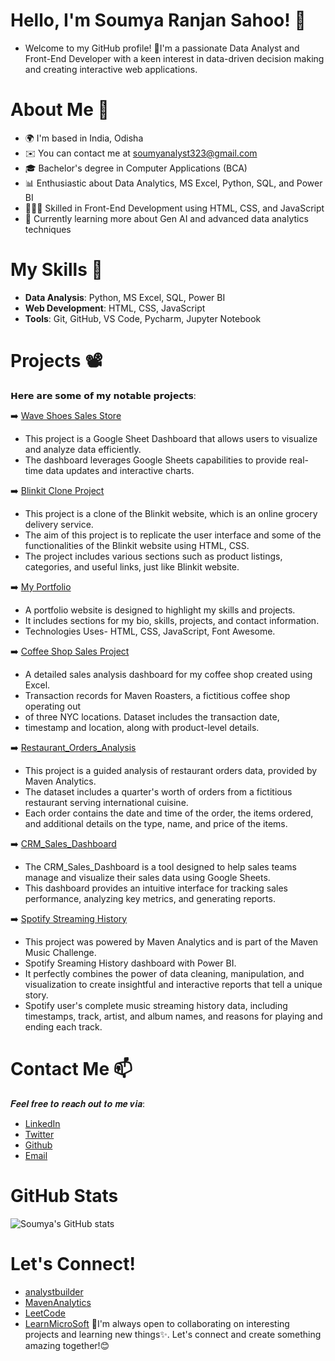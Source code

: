 # Hello, I'm Soumya Ranjan Sahoo! 👋

- Welcome to my GitHub profile! 👀I'm a passionate Data Analyst and Front-End Developer with a keen interest in data-driven decision making and creating interactive web applications.

# About Me 📒
- 🌍  I'm based in India, Odisha
- ✉️  You can contact me at soumyanalyst323@gmail.com
- 🎓 Bachelor's degree in Computer Applications (BCA)
- 📊 Enthusiastic about Data Analytics, MS Excel, Python, SQL, and Power BI
- 👨🏻‍💻 Skilled in Front-End Development using HTML, CSS, and JavaScript
- 🌱 Currently learning more about Gen AI and advanced data analytics techniques
  

# My Skills 🧠

- **Data Analysis**: Python, MS Excel, SQL, Power BI
- **Web Development**: HTML, CSS, JavaScript
- **Tools**: Git, GitHub, VS Code, Pycharm, Jupyter Notebook

# Projects 📽

𝗛𝗲𝗿𝗲 𝗮𝗿𝗲 𝘀𝗼𝗺𝗲 𝗼𝗳 𝗺𝘆 𝗻𝗼𝘁𝗮𝗯𝗹𝗲 𝗽𝗿𝗼𝗷𝗲𝗰𝘁𝘀:

➡️ [Wave Shoes Sales Store](https://github.com/Ranjan234/Google_Sheet_Dashboard/blob/main/Wave_Shoes_Store_Sales_Dashboard%20(1).pdf)
 - This project is a Google Sheet Dashboard that allows users to visualize and analyze data efficiently.
 - The dashboard leverages Google Sheets capabilities to provide real-time data updates and interactive charts.
  
➡️ [Blinkit Clone Project](https://example.com/blinkit-clone-project)
 - This project is a clone of the Blinkit website, which is an online grocery delivery service.
 - The aim of this project is to replicate the user interface and some of the functionalities of the Blinkit website using HTML, CSS.
 - The project includes various sections such as product listings, categories, and useful links, just like Blinkit website.
  
➡️ [My Portfolio](https://github.com/Ranjan234/My_portfolio)
 - A portfolio website is designed to highlight my skills and projects.
 - It includes sections for my bio, skills, projects, and contact information.
 - Technologies Uses- HTML, CSS, JavaScript, Font Awesome.
  
➡️ [Coffee Shop Sales Project](https://github.com/Ranjan234/CofeeShopsales)
 - A detailed sales analysis dashboard for my coffee shop created using Excel.
 - Transaction records for Maven Roasters, a fictitious coffee shop operating out
 - of three NYC locations. Dataset includes the transaction date,
 - timestamp and location, along with product-level details.
  
➡️ [Restaurant_Orders_Analysis](https://github.com/Ranjan234/Restaurant_Orders_Analysis)
 - This project is a guided analysis of restaurant orders data, provided by Maven Analytics.
 - The dataset includes a quarter's worth of orders from a fictitious restaurant serving international cuisine.
 - Each order contains the date and time of the order, the items ordered, and additional details on the type, name, and price of the items.
  
➡️ [CRM_Sales_Dashboard](https://github.com/Ranjan234/CRM-Sales-Dashboard)
 - The CRM_Sales_Dashboard is a tool designed to help sales teams manage and visualize their sales data using Google Sheets.
 - This dashboard provides an intuitive interface for tracking sales performance, analyzing key metrics, and generating reports.
  
➡️ [Spotify Streaming History](https://github.com/Ranjan234/Spotify-Streaming-History)
 - This project was powered by Maven Analytics and is part of the Maven Music Challenge.
 - Spotify Sreaming History dashboard with Power BI.
 - It perfectly combines the power of data cleaning, manipulation, and visualization to create insightful and interactive reports that tell a unique story.
 - Spotify user's complete music streaming history data, including timestamps, track, artist, and album names, and reasons for playing and ending each track.
# Contact Me 📫

𝑭𝒆𝒆𝒍 𝒇𝒓𝒆𝒆 𝒕𝒐 𝒓𝒆𝒂𝒄𝒉 𝒐𝒖𝒕 𝒕𝒐 𝒎𝒆 𝒗𝒊𝒂:

- [LinkedIn](https://www.linkedin.com/in/soumya-ranjan-sahoo-0a1b432a9/)
- [Twitter](https://x.com/soumya_ranjan26)
- [Github](https://github.com/Ranjan234?tab=repositories)
- [Email](mailto:soumyanalyst323@gmail.com)

# GitHub Stats

![Soumya's GitHub stats](https://github-readme-stats.vercel.app/api?username=Ranjan234&show_icons=true&theme=radical)

# Let's Connect!
- [analystbuilder](https://www.analystbuilder.com/u/Soumya)
- [MavenAnalytics](https://app.mavenanalytics.io/portfolio)
- [LeetCode](https://leetcode.com/u/N8TvX6JJFa/)
- [LearnMicroSoft](https://learn.microsoft.com/en-us/users/soumyaranjansahoo-2649/)
🚀I'm always open to collaborating on interesting projects and learning new things✨. Let's connect and create something amazing together!😊


